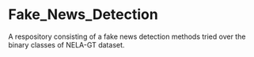 # Fake_News_Detection
A respository consisting of a fake news detection methods tried over the binary classes of NELA-GT dataset.
